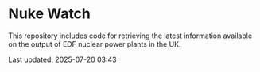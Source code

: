 # Nuke Watch

This repository includes code for retrieving the latest information available on the output of EDF nuclear power plants in the UK.

Last updated: 2025-07-20 03:43